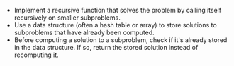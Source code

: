 
- Implement a recursive function that solves the problem by calling itself recursively on smaller subproblems.
- Use a data structure (often a hash table or array) to store solutions to subproblems that have already been computed.
- Before computing a solution to a subproblem, check if it's already stored in the data structure. If so, return the stored solution instead of recomputing it.